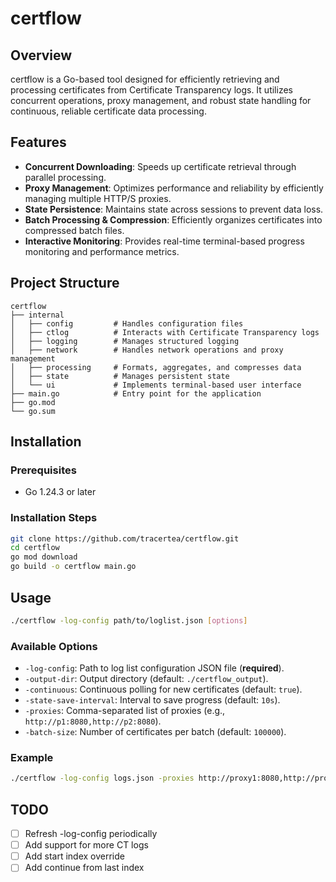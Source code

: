 # certflow

## Overview

certflow is a Go-based tool designed for efficiently retrieving and processing certificates from Certificate Transparency logs. It utilizes concurrent operations, proxy management, and robust state handling for continuous, reliable certificate data processing.

## Features

* **Concurrent Downloading**: Speeds up certificate retrieval through parallel processing.
* **Proxy Management**: Optimizes performance and reliability by efficiently managing multiple HTTP/S proxies.
* **State Persistence**: Maintains state across sessions to prevent data loss.
* **Batch Processing & Compression**: Efficiently organizes certificates into compressed batch files.
* **Interactive Monitoring**: Provides real-time terminal-based progress monitoring and performance metrics.

## Project Structure

```
certflow
├── internal
│   ├── config         # Handles configuration files
│   ├── ctlog          # Interacts with Certificate Transparency logs
│   ├── logging        # Manages structured logging
│   ├── network        # Handles network operations and proxy management
│   ├── processing     # Formats, aggregates, and compresses data
│   ├── state          # Manages persistent state
│   └── ui             # Implements terminal-based user interface
├── main.go            # Entry point for the application
├── go.mod
└── go.sum
```

## Installation

### Prerequisites

* Go 1.24.3 or later

### Installation Steps

```bash
git clone https://github.com/tracertea/certflow.git
cd certflow
go mod download
go build -o certflow main.go
```

## Usage

```bash
./certflow -log-config path/to/loglist.json [options]
```

### Available Options

* `-log-config`: Path to log list configuration JSON file (**required**).
* `-output-dir`: Output directory (default: `./certflow_output`).
* `-continuous`: Continuous polling for new certificates (default: `true`).
* `-state-save-interval`: Interval to save progress (default: `10s`).
* `-proxies`: Comma-separated list of proxies (e.g., `http://p1:8080,http://p2:8080`).
* `-batch-size`: Number of certificates per batch (default: `100000`).

### Example

```bash
./certflow -log-config logs.json -proxies http://proxy1:8080,http://proxy2:8080
```

## TODO
- [ ] Refresh -log-config periodically
- [ ] Add support for more CT logs
- [ ] Add start index override 
- [ ] Add continue from last index

